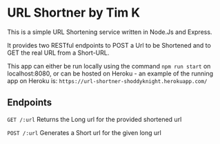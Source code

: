 # URL Shortner by Tim KThis is a simple URL Shortening service written in Node.Js and Express.It provides two RESTful endpoints to POST a Url to be Shortened and to GET the real URL from a Short-URL.This app can either be run locally using the command `npm run start` on localhost:8080, or can be hosted on Heroku - anexample of the running app on Heroku is: `https://url-shortner-shoddyknight.herokuapp.com/`## Endpoints`GET /:url`Returns the Long url for the provided shortened url`POST /:url`Generates a Short url for the given long url